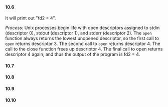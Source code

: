 #### 10.6
It will print out "fd2 = 4".

*Process:*
Unix processes begin life with open descriptors assigned to stdin (descriptor 0), stdout (descriptor 1), and stderr (descriptor 2). The `open` function always returns the lowest unopened descriptor, so the first call to `open` returns descriptor 3. The second call to `open` returns descriptor 4. The call to the close function frees up descriptor 4. The final call to open returns descriptor 4 again, and thus the output of the program is fd2 = 4.

#### 10.7

#### 10.8

#### 10.9

#### 10.10

